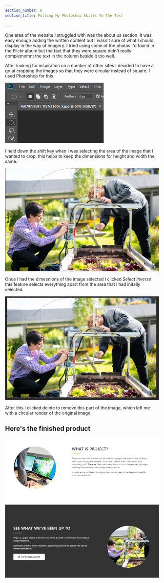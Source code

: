 ```yaml
---
section_number: 6
section_title: Putting My Photoshop Skills To The Test

---
```


One area of the website I struggled with was the about us section. It was easy enough adding the written content but I wasn't sure of what I should display in the way of imagery. I tried using some of the photos I'd found in the Flickr album but the fact that they were square didn't really complememnt the text in the column beside it too well.

After looking for inspiration on a number of other sites I decided to have a go at cropping the images so that they were circular instead of square. I used Photoshop for this. 

![marqueetool](MarqueeTool.PNG)

I held down the shift key when I was selecting the area of the image that I wanted to crop, this helps to keep the dimensions for height and width the same. 

![marqueetool](cropimage.PNG)

Once I had the dimesnions of the image selected I clicked *Select Inverse* this feature selects everything apart from the area that I had initally selected.

![marqueetool](selectinverse.PNG)

After this I clicked delete to remove this part of the image, which left me with a circular render of the original image. 

## Here's the finished product

![marqueetool](aboutus.PNG)